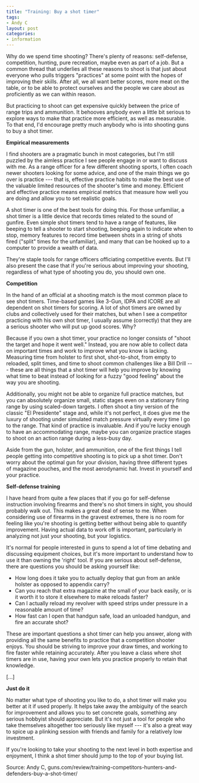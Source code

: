 ```yaml
---
title: "Training: Buy a shot timer"
tags:
- Andy C
layout: post
categories:
- information
---
```


Why do we spend time shooting? There's plenty of reasons: self-defense, competition, hunting, pure recreation, maybe even as part of a job. But a common thread that underlies all these reasons to shoot is that just about everyone who pulls triggers "practices" at some point with the hopes of improving their skills. After all, we all want better scores, more meat on the table, or to be able to protect ourselves and the people we care about as proficiently as we can within reason.

But practicing to shoot can get expensive quickly between the price of range trips and ammunition. It behooves anybody even a little bit serious to explore ways to make that practice more efficient, as well as measurable. To that end, I'd encourage pretty much anybody who is into shooting guns to buy a shot timer.

**Empirical measurements**

I find shooters are a pragmatic bunch in most categories, but I'm still puzzled by the aimless practice I see people engage in or want to discuss with me. As a range officer for a few different shooting sports, I often coach newer shooters looking for some advice, and one of the main things we go over is practice --- that is, effective practice habits to make the best use of the valuable limited resources of the shooter's time and money. Efficient and effective practice means empirical metrics that measure how well you are doing and allow you to set realistic goals.

A shot timer is one of the best tools for doing this. For those unfamiliar, a shot timer is a little device that records times related to the sound of gunfire. Even simple shot timers tend to have a range of features, like beeping to tell a shooter to start shooting, beeping again to indicate when to stop, memory features to record time between shots in a string of shots fired ("split" times for the unfamiliar), and many that can be hooked up to a computer to provide a wealth of data.

They're staple tools for range officers officiating competitive events. But I'll also present the case that if you're serious about improving your shooting, regardless of what type of shooting you do, you should own one.

**Competition**

In the hand of an official at a shooting match is the most common place to see shot timers. Time-based games like 3-Gun, IDPA and ICORE are all dependent on shot timers for scoring. A lot of shot timers are owned by clubs and collectively used for their matches, but when I see a competitor practicing with his own shot timer, I usually assume (correctly) that they are a serious shooter who will put up good scores. Why?

Because if you own a shot timer, your practice no longer consists of "shoot the target and hope it went well." Instead, you are now able to collect data on important times and work to improve what you know is lacking. Measuring time from holster to first shot, shot-to-shot, from empty to reloaded, split times, and time to shoot common challenges like a Bill Drill --- these are all things that a shot timer will help you improve by knowing what time to beat instead of looking for a fuzzy "good feeling" about the way you are shooting.

Additionally, you might not be able to organize full practice matches, but you can absolutely organize small, static stages even on a stationary firing range by using scaled-down targets. I often shoot a tiny version of the classic "El Presidente" stage and, while it's not perfect, it does give me the luxury of shooting under simulated match pressure virtually every time I go to the range. That kind of practice is invaluable. And if you're lucky enough to have an accommodating range, maybe you can organize practice stages to shoot on an action range during a less-busy day.

Aside from the gun, holster, and ammunition, one of the first things I tell people getting into competitive shooting is to pick up a shot timer. Don't worry about the optimal gun for your division, having three different types of magazine pouches, and the most aerodynamic hat. Invest in yourself and your practice.

**Self-defense training**

I have heard from quite a few places that if you go for self-defense instruction involving firearms and there's no shot timers in sight, you should probably walk out. This makes a great deal of sense to me. When considering use of firearms in the gravest extremes, there is no room for feeling like you're shooting is getting better without being able to quantify improvement. Having actual data to work off is important, particularly in analyzing not just your shooting, but your logistics.

It's normal for people interested in guns to spend a lot of time debating and discussing equipment choices, but it's more important to understand how to use it than owning the 'right' tool. If you are serious about self-defense, there are questions you should be asking yourself like:

- How long does it take you to actually deploy that gun from an ankle holster as opposed to appendix carry?
- Can you reach that extra magazine at the small of your back easily, or is it worth it to store it elsewhere to make reloads faster?
- Can I actually reload my revolver with speed strips under pressure in a reasonable amount of time?
- How fast can I open that handgun safe, load an unloaded handgun, and fire an accurate shot?

These are important questions a shot timer can help you answer, along with providing all the same benefits to practice that a competition shooter enjoys. You should be striving to improve your draw times, and working to fire faster while retaining accurately. After you leave a class where shot timers are in use, having your own lets you practice properly to retain that knowledge.

[...]

**Just do it**

No matter what type of shooting you like to do, a shot timer will make you better at it if used properly. It helps take away the ambiguity of the search for improvement and allows you to set concrete goals, something any serious hobbyist should appreciate. But it's not just a tool for people who take themselves altogether too seriously like myself --- it's also a great way to spice up a plinking session with friends and family for a relatively low investment.

If you're looking to take your shooting to the next level in both expertise and enjoyment, I think a shot timer should jump to the top of your buying list.

Source: Andy C, guns.com/review/training-competitors-hunters-and-defenders-buy-a-shot-timer/
